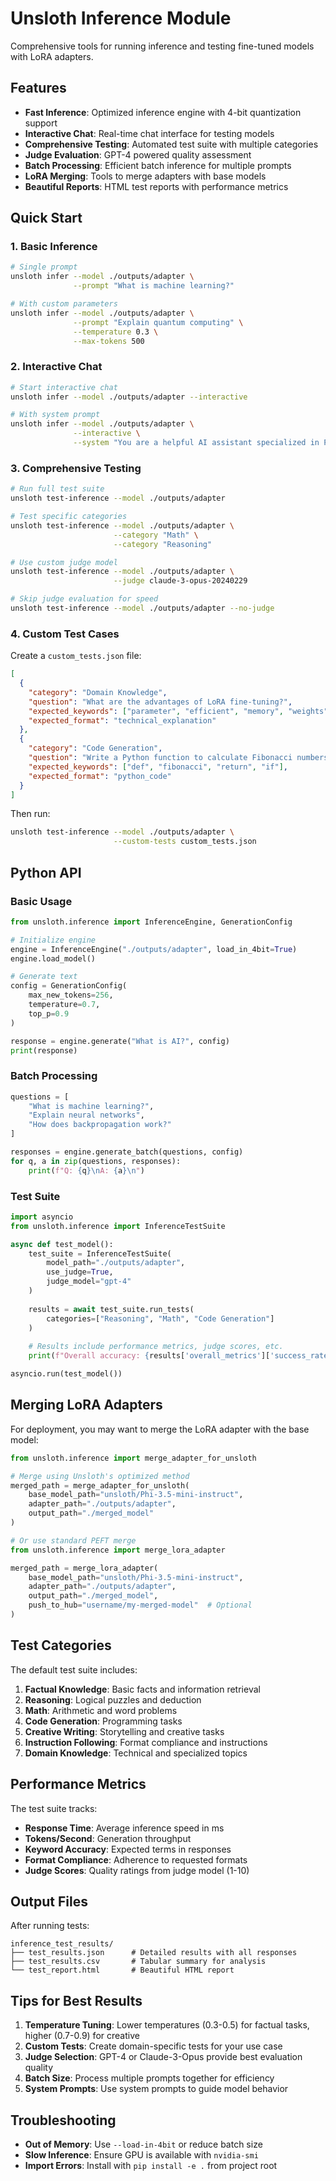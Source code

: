 # Unsloth Inference Module

Comprehensive tools for running inference and testing fine-tuned models with LoRA adapters.

## Features

- **Fast Inference**: Optimized inference engine with 4-bit quantization support
- **Interactive Chat**: Real-time chat interface for testing models
- **Comprehensive Testing**: Automated test suite with multiple categories
- **Judge Evaluation**: GPT-4 powered quality assessment
- **Batch Processing**: Efficient batch inference for multiple prompts
- **LoRA Merging**: Tools to merge adapters with base models
- **Beautiful Reports**: HTML test reports with performance metrics

## Quick Start

### 1. Basic Inference

```bash
# Single prompt
unsloth infer --model ./outputs/adapter \
              --prompt "What is machine learning?"

# With custom parameters
unsloth infer --model ./outputs/adapter \
              --prompt "Explain quantum computing" \
              --temperature 0.3 \
              --max-tokens 500
```

### 2. Interactive Chat

```bash
# Start interactive chat
unsloth infer --model ./outputs/adapter --interactive

# With system prompt
unsloth infer --model ./outputs/adapter \
              --interactive \
              --system "You are a helpful AI assistant specialized in Python programming."
```

### 3. Comprehensive Testing

```bash
# Run full test suite
unsloth test-inference --model ./outputs/adapter

# Test specific categories
unsloth test-inference --model ./outputs/adapter \
                       --category "Math" \
                       --category "Reasoning"

# Use custom judge model
unsloth test-inference --model ./outputs/adapter \
                       --judge claude-3-opus-20240229

# Skip judge evaluation for speed
unsloth test-inference --model ./outputs/adapter --no-judge
```

### 4. Custom Test Cases

Create a `custom_tests.json` file:

```json
[
  {
    "category": "Domain Knowledge",
    "question": "What are the advantages of LoRA fine-tuning?",
    "expected_keywords": ["parameter", "efficient", "memory", "weights"],
    "expected_format": "technical_explanation"
  },
  {
    "category": "Code Generation",
    "question": "Write a Python function to calculate Fibonacci numbers",
    "expected_keywords": ["def", "fibonacci", "return", "if"],
    "expected_format": "python_code"
  }
]
```

Then run:
```bash
unsloth test-inference --model ./outputs/adapter \
                       --custom-tests custom_tests.json
```

## Python API

### Basic Usage

```python
from unsloth.inference import InferenceEngine, GenerationConfig

# Initialize engine
engine = InferenceEngine("./outputs/adapter", load_in_4bit=True)
engine.load_model()

# Generate text
config = GenerationConfig(
    max_new_tokens=256,
    temperature=0.7,
    top_p=0.9
)

response = engine.generate("What is AI?", config)
print(response)
```

### Batch Processing

```python
questions = [
    "What is machine learning?",
    "Explain neural networks",
    "How does backpropagation work?"
]

responses = engine.generate_batch(questions, config)
for q, a in zip(questions, responses):
    print(f"Q: {q}\nA: {a}\n")
```

### Test Suite

```python
import asyncio
from unsloth.inference import InferenceTestSuite

async def test_model():
    test_suite = InferenceTestSuite(
        model_path="./outputs/adapter",
        use_judge=True,
        judge_model="gpt-4"
    )
    
    results = await test_suite.run_tests(
        categories=["Reasoning", "Math", "Code Generation"]
    )
    
    # Results include performance metrics, judge scores, etc.
    print(f"Overall accuracy: {results['overall_metrics']['success_rate']*100:.1f}%")

asyncio.run(test_model())
```

## Merging LoRA Adapters

For deployment, you may want to merge the LoRA adapter with the base model:

```python
from unsloth.inference import merge_adapter_for_unsloth

# Merge using Unsloth's optimized method
merged_path = merge_adapter_for_unsloth(
    base_model_path="unsloth/Phi-3.5-mini-instruct",
    adapter_path="./outputs/adapter",
    output_path="./merged_model"
)

# Or use standard PEFT merge
from unsloth.inference import merge_lora_adapter

merged_path = merge_lora_adapter(
    base_model_path="unsloth/Phi-3.5-mini-instruct",
    adapter_path="./outputs/adapter",
    output_path="./merged_model",
    push_to_hub="username/my-merged-model"  # Optional
)
```

## Test Categories

The default test suite includes:

1. **Factual Knowledge**: Basic facts and information retrieval
2. **Reasoning**: Logical puzzles and deduction
3. **Math**: Arithmetic and word problems
4. **Code Generation**: Programming tasks
5. **Creative Writing**: Storytelling and creative tasks
6. **Instruction Following**: Format compliance and instructions
7. **Domain Knowledge**: Technical and specialized topics

## Performance Metrics

The test suite tracks:

- **Response Time**: Average inference speed in ms
- **Tokens/Second**: Generation throughput
- **Keyword Accuracy**: Expected terms in responses
- **Format Compliance**: Adherence to requested formats
- **Judge Scores**: Quality ratings from judge model (1-10)

## Output Files

After running tests:

```
inference_test_results/
├── test_results.json      # Detailed results with all responses
├── test_results.csv       # Tabular summary for analysis
└── test_report.html       # Beautiful HTML report
```

## Tips for Best Results

1. **Temperature Tuning**: Lower temperatures (0.3-0.5) for factual tasks, higher (0.7-0.9) for creative
2. **Custom Tests**: Create domain-specific tests for your use case
3. **Judge Selection**: GPT-4 or Claude-3-Opus provide best evaluation quality
4. **Batch Size**: Process multiple prompts together for efficiency
5. **System Prompts**: Use system prompts to guide model behavior

## Troubleshooting

- **Out of Memory**: Use `--load-in-4bit` or reduce batch size
- **Slow Inference**: Ensure GPU is available with `nvidia-smi`
- **Import Errors**: Install with `pip install -e .` from project root